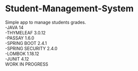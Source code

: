 # Student-Management-System
Simple app to manage students grades.\
-JAVA 14\
-THYMELEAF 3.0.12\
-PASSAY 1.6.0\
-SPRING BOOT 2.4.1\
-SPRING SECURITY 2.4.0\
-LOMBOK 1.18.12\
-JUNIT 4.12\
WORK IN PROGRESS 
